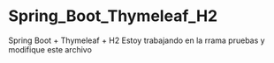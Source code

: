 # Spring_Boot_Thymeleaf_H2
Spring Boot + Thymeleaf + H2
Estoy trabajando en la rrama pruebas y modifique este archivo
